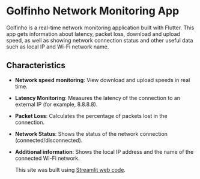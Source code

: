 # Golfinho Network Monitoring App

Golfinho is a real-time network monitoring application built with Flutter. This app gets information about latency, packet loss, download and upload speed, as well as showing network connection status and other useful data such as local IP and Wi-Fi network name.

## Characteristics

- **Network speed monitoring**: View download and upload speeds in real time.
- **Latency Monitoring**: Measures the latency of the connection to an external IP (for example, 8.8.8.8).
- **Packet Loss**: Calculates the percentage of packets lost in the connection.
- **Network Status**: Shows the status of the network connection (connected/disconnected).
- **Additional information**: Shows the local IP address and the name of the connected Wi-Fi network.

  This site was built using [Streamlit web code](https://github.com/breolan/golfinho-monitor).
